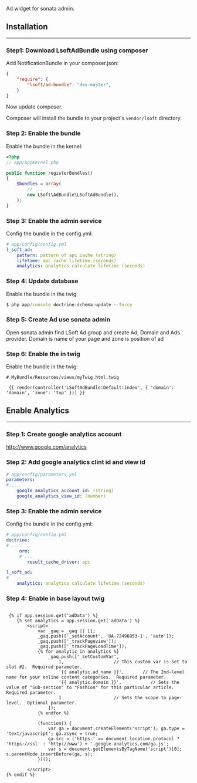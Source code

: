 Ad widget for sonata admin.

## Installation
-----------------------

### Step1: Download LsoftAdBundle using composer

Add NotificationBundle in your composer.json:

```json
{
    "require": {
        "lsoft/ad-bundle": "dev-master",
    }
}
```

Now update composer.

Composer will install the bundle to your project's `vendor/lsoft` directory.

### Step 2: Enable the bundle

Enable the bundle in the kernel:

``` php
<?php
// app/AppKernel.php

public function registerBundles()
{
    $bundles = array(
        // ...
        new LSoft\AdBundle\LSoftAdBundle(),
    );
}
```

### Step 3: Enable the admin service

Config the bundle in the config.yml:

``` yml
# app/config/config.yml
l_soft_ad:
    pattern: pattern of apc cache (string)
    lifetime: apc cache lifetime (seconds)
    analytics: analytics calculate lifetime (seconds)
```

### Step 4: Update database

Enable the bundle in the twig:

``` cmd
$ php app/console doctrine:schema:update --force

```

### Step 5: Create Ad use sonata admin

Open sonata admin find LSoft Ad group and create Ad, Domain and Ads provider.
Domain is name of your page and zone is position of ad


### Step 6: Enable the in twig

Enable the bundle in the twig:

``` twig
# MyBundle/Resources/views/myTwig.html.twig

 {{ render(controller('LSoftAdBundle:Default:index', { 'domain': 'domain', 'zone': 'top' })) }}

```

## Enable Analytics
-----------------------

### Step 1: Create google analytics account

http://www.google.com/analytics

### Step 2: Add google analytics clint id and view id

``` yml
# app/config/parameters.yml
parameters:
# ....
    google_analytics_account_id: (string)
    google_analytics_view_id: (number)
```

### Step 3: Enable the admin service

Config the bundle in the config.yml:

``` yml
# app/config/config.yml
doctrine:
# ...
     orm:
     # ...
        result_cache_driver: apc

l_soft_ad:
#   ...
    analytics: analytics calculate lifetime (seconds)
```

### Step 4: Enable in base layout twig

``` twig

 {% if app.session.get('adData') %}
    {% set analytics = app.session.get('adData') %}
        <script>
            var _gaq = _gaq || [];
            _gaq.push(['_setAccount', 'UA-72496853-1', 'auto']);
            _gaq.push(['_trackPageview']);
            _gaq.push(['_trackPageLoadTime']);
            {% for analytic in analytics %}
                _gaq.push(['_setCustomVar',
                    1,                   // This custom var is set to slot #2.  Required parameter.
                    '{{ analytic.ad_name }}',       // The 2nd-level name for your online content categories.  Required parameter.
                    '{{ analytic.domain }}',           // Sets the value of "Sub-section" to "Fashion" for this particular article.  Required parameter.
                    1                    // Sets the scope to page-level.  Optional parameter.
                ]);
            {% endfor %}

            (function() {
                var ga = document.createElement('script'); ga.type = 'text/javascript'; ga.async = true;
                ga.src = ('https:' == document.location.protocol ? 'https://ssl' : 'http://www') + '.google-analytics.com/ga.js';
                var s = document.getElementsByTagName('script')[0]; s.parentNode.insertBefore(ga, s);
            })();

        </script>
{% endif %}

```